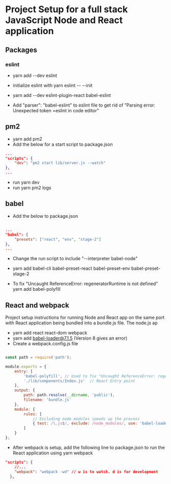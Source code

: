# Project Setup for a full stack JavaScript Node and React application

## Packages

### eslint
- yarn add --dev eslint
- initialize eslint with yarn eslint -- --init
- yarn add --dev eslint-plugin-react babel-eslint

- Add "parser": "babel-eslint" to eslint file to get rid of "Parsing error: Unexpected token =eslint in code editor"

## pm2
- yarn add pm2
- Add the below for a start script to package.json

```json
...
"scripts": {
    "dev": "pm2 start lib/server.js --watch"
},
...

```

- run yarn dev
- run yarn pm2 logs

## babel
- Add the below to package.json

```json

...
"babel": {
	"presets": ["react", "env", "stage-2"]
},
...

```

- Change the run script to include "--interpreter babel-node"

- yarn add babel-cli babel-preset-react babel-preset-env babel-preset-stage-2

- To fix "Uncaught ReferenceError: regeneratorRuntime is not defined" yarn add babel-polyfill

## React and webpack

Project setup instructions for running Node and React app on the same port with React application being bundled into a bundle.js file. The node.js ap

- yarn add react react-dom webpack
- yarn add babel-loader@7.1.5 (Version 8 gives an error)
- Create a webpack.config.js file

```javascript

const path = require('path');

module.exports = {
	entry: [
		'babel-polyfill', // Used to fix "Uncaught ReferenceError: regeneratorRuntime is not defined" error
		'./lib/components/Index.js'  // React Entry point
	],
	output: {
		path: path.resolve(__dirname, 'public'),
		filename: 'bundle.js'
	},
	module: {
		rules: [
			// Excluding node_modules speeds up the process
			{ test: /\.js$/, exclude: /node_modules/, use: 'babel-loader' }
		]
	}
};

```

- After webpack is setup, add the following line to package.json to run the React application using yarn webpack


```json
"scripts": {
	//...
	"webpack": "webpack -wd" // w is to watch. d is for development
  },

```

